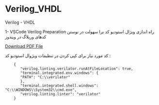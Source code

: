 # Verilog_VHDL
Verilog - VHDL

1- VSCode Verilog Preparation 
راه اندازی ویژال استودیو کد برا سهولت در نوستن کدهای وریلاگ در ویندوز

[Download PDF File](https://github.com/amirrezatav/Verilog_VHDL/blob/main/VSCodeVerilogPreparation%20.pdf)

کد مورد نیاز برای کپی کردن در تنظیمات ویژوال استودیو کد :
     
        {        
           "verilog.linting.verilator.runAtFileLocation": true,     
           "terminal.integrated.env.windows": {        
           "PATH": "C:\\verilator"           
           },         
           "terminal.integrated.shell.windows": "C:\\WINDOWS\\System32\\cmd.exe",  
           "verilog.linting.linter": "verilator"  
        }
     

